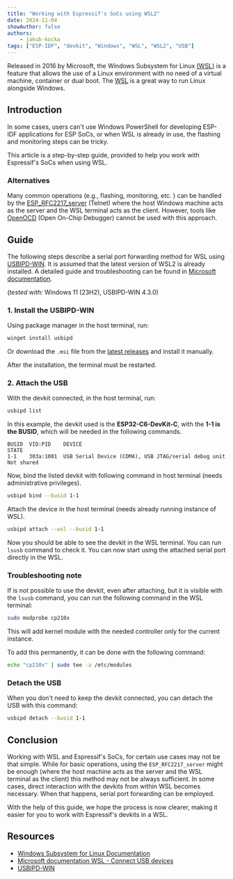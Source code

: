 ```yaml
---
title: "Working with Espressif's SoCs using WSL2"
date: 2024-11-04
showAuthor: false
authors:
    - jakub-kocka
tags: ["ESP-IDF", "devkit", "Windows", "WSL", "WSL2", "USB"]
---
```


Released in 2016 by Microsoft, the Windows Subsystem for Linux [(WSL)](https://learn.microsoft.com/en-us/windows/wsl/) is a feature that allows the use of a Linux environment with no need of a virtual machine, container or dual boot. The [WSL](https://learn.microsoft.com/en-us/windows/wsl/) is a great way to run Linux alongside Windows.

## Introduction

In some cases, users can't use Windows PowerShell for developing ESP-IDF applications for ESP SoCs, or when WSL is already in use, the flashing and monitoring steps can be tricky.

This article is a step-by-step guide, provided to help you work with Espressif's SoCs when using WSL.

### Alternatives

Many common operations (e.g., flashing, monitoring, etc. ) can be handled by the [ESP_RFC2217_server](https://docs.espressif.com/projects/esptool/en/latest/esp32/esptool/remote-serial-ports.html) (Telnet) where the host Windows machine acts as the server and the WSL terminal acts as the client. However, tools like [OpenOCD](https://openocd.org/) (Open On-Chip Debugger) cannot be used with this approach.

## Guide

The following steps describe a serial port forwarding method for WSL using [USBIPD-WIN](https://github.com/dorssel/usbipd-win).
It is assumed that the latest version of WSL2 is already installed. A detailed guide and troubleshooting can be found in [Microsoft documentation](https://learn.microsoft.com/en-us/windows/wsl/connect-usb).

(*tested with:* Windows 11 (23H2), USBIPD-WIN 4.3.0)

### 1. Install the USBIPD-WIN

Using package manager in the host terminal, run:

```bash
winget install usbipd
```

Or download the `.msi` file from the [latest releases](https://github.com/dorssel/usbipd-win/releases) and install it manually.

After the installation, the terminal must be restarted.

### 2. Attach the USB

With the devkit connected, in the host terminal, run:

```bash
usbipd list
```

In this example, the devkit used is the **ESP32-C6-DevKit-C**, with the **1-1 is the BUSID**, which will be needed in the following commands.

```text
BUSID  VID:PID    DEVICE                                                        STATE
1-1    303a:1001  USB Serial Device (COM4), USB JTAG/serial debug unit          Not shared
```

Now, bind the listed devkit with following command in host terminal (needs administrative privileges).

```bash
usbipd bind --busid 1-1
```

Attach the device in the host terminal (needs already running instance of WSL).

```bash
usbipd attach --wsl --busid 1-1
```

Now you should be able to see the devkit in the WSL terminal. You can run `lsusb` command to check it. You can now start using the attached serial port directly in the WSL.

### Troubleshooting note

If is not possible to use the devkit, even after attaching, but it is visible with the `lsusb` command, you can run the following command in the WSL terminal:

```bash
sudo modprobe cp210x
```

This will add kernel module with the needed controller only for the current instance.

To add this permanently, it can be done with the following command:

```bash
echo "cp210x" | sudo tee -a /etc/modules
```

### Detach the USB

When you don't need to keep the devkit connected, you can detach the USB with this command:

```bash
usbipd detach --busid 1-1
```

## Conclusion

Working with WSL and Espressif's SoCs, for certain use cases may not be that simple. While for basic operations, using the `ESP_RFC2217_server` might be enough (where the host machine acts as the server and the WSL terminal as the client) this method may not be always sufficient. In some cases, direct interaction with the devkits from within WSL becomes necessary. When that happens, serial port forwarding can be employed.

With the help of this guide, we hope the process is now clearer, making it easier for you to work with Espressif's devkits in a WSL.

## Resources

- [Windows Subsystem for Linux Documentation](https://learn.microsoft.com/en-us/windows/wsl/)
- [Microsoft documentation WSL - Connect USB devices](https://learn.microsoft.com/en-us/windows/wsl/connect-usb)
- [USBIPD-WIN](https://github.com/dorssel/usbipd-win)
